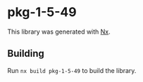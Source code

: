 # pkg-1-5-49

This library was generated with [Nx](https://nx.dev).

## Building

Run `nx build pkg-1-5-49` to build the library.

